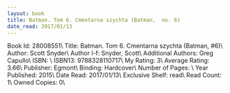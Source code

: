 ```yaml
---
layout: book
title: Batman. Tom 6. Cmentarna szychta (Batman,  no. 6)
date_read: 2017/01/13
---
```


Book Id: 28008551\ 
Title: Batman. Tom 6. Cmentarna szychta (Batman, #6)\ 
Author: Scott Snyder\ 
Author l-f: Snyder, Scott\ 
Additional Authors: Greg Capullo\ 
ISBN: \ 
ISBN13: 9788328110717\ 
My Rating: 3\ 
Average Rating: 3.66\ 
Publisher: Egmont\ 
Binding: Hardcover\ 
Number of Pages: \ 
Year Published: 2015\ 
Date Read: 2017/01/13\ 
Exclusive Shelf: read\ 
Read Count: 1\ 
Owned Copies: 0\ 

